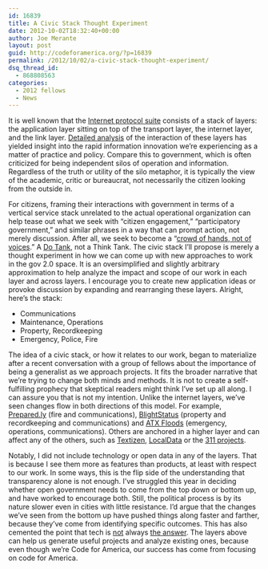 ```yaml
---
id: 16839
title: A Civic Stack Thought Experiment
date: 2012-10-02T18:32:40+00:00
author: Joe Merante
layout: post
guid: http://codeforamerica.org/?p=16839
permalink: /2012/10/02/a-civic-stack-thought-experiment/
dsq_thread_id:
  - 868808563
categories:
  - 2012 fellows
  - News
---
```

It is well known that the [Internet protocol suite](http://en.wikipedia.org/wiki/Internet_protocol_suite) consists of a stack of layers: the application layer sitting on top of the transport layer, the internet layer, and the link layer. [Detailed analysis](https://netarchitecture.org/content/overview/) of the interaction of these layers has yielded insight into the rapid information innovation we&#8217;re experiencing as a matter of practice and policy. Compare this to government, which is often criticized for being independent silos of operation and information. Regardless of the truth or utility of the silo metaphor, it is typically the view of the academic, critic or bureaucrat, not necessarily the citizen looking from the outside in.

For citizens, framing their interactions with government in terms of a vertical service stack unrelated to the actual operational organization can help tease out what we seek with &#8220;citizen engagement,&#8221; &#8220;participatory government,&#8221; and similar phrases in a way that can prompt action, not merely discussion. After all, we seek to become a &#8220;[crowd of hands, not of voices](http://blog.ted.com/2012/02/29/possum-problems-and-building-better-government-jennifer-pahlka-at-ted2012/).&#8221; A [Do Tank](dotank.nyls.edu), not a Think Tank. The civic stack I&#8217;ll propose is merely a thought experiment in how we can come up with new approaches to work in the gov 2.0 space. It is an oversimplified and slightly arbitrary approximation to help analyze the impact and scope of our work in each layer and across layers. I encourage you to create new application ideas or provoke discussion by expanding and rearranging these layers. Alright, here&#8217;s the stack:

  * Communications
  * Maintenance, Operations
  * Property, Recordkeeping
  * Emergency, Police, Fire

The idea of a civic stack, or how it relates to our work, began to materialize after a recent conversation with a group of fellows about the importance of being a generalist as we approach projects. It fits the broader narrative that we&#8217;re trying to change both minds and methods. It is not to create a self-fulfilling prophecy that skeptical readers might think I&#8217;ve set up all along. I can assure you that is not my intention. Unlike the internet layers, we&#8217;ve seen changes flow in both directions of this model. For example, [Prepared.ly](http://prepared.ly) (fire and communications), [BlightStatus](http://www.blightstatus.com/) (property and recordkeeping and communications) and [ATX Floods](http://www.atxfloods.com/) (emergency, operations, communications). Others are anchored in a higher layer and can affect any of the others, such as [Textizen](http://www.textizen.com), [LocalData](http://golocaldata.com/) or the [311 projects](http://codeforamerica.org/2012/07/12/hello-311-labs/).

Notably, I did not include technology or open data in any of the layers. That is because I see them more as features than products, at least with respect to our work. In some ways, this is the flip side of the understanding that transparency alone is not enough. I&#8217;ve struggled this year in deciding whether open government needs to come from the top down or bottom up, and have worked to encourage both. Still, the political process is by its nature slower even in cities with little resistance. I&#8217;d argue that the changes we&#8217;ve seen from the bottom up have pushed things along faster and farther, because they&#8217;ve come from identifying specific outcomes. This has also cemented the point that tech is [not](http://codeforamerica.org/2012/08/31/designing-for-civic-action-code-for-america-at-ux-week/) always [the answer](http://codeforamerica.org/2012/06/08/utility-boxes/). The layers above can help us generate useful projects and analyze existing ones, because even though we&#8217;re Code for America, our success has come from focusing on code for America.